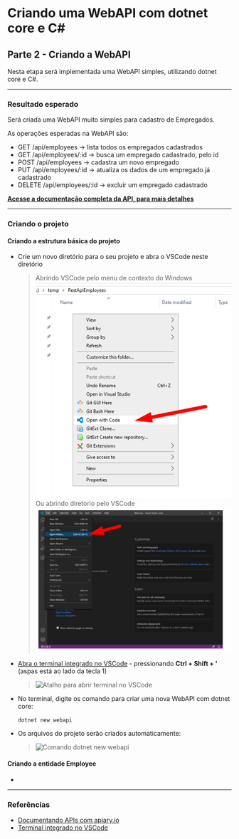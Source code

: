 # Criando uma WebAPI com dotnet core e C#

## Parte 2 - Criando a WebAPI

Nesta etapa será implementada uma WebAPI simples, utilizando dotnet core e C#.


---
### Resultado esperado

Será criada uma WebAPI muito simples para cadastro de Empregados.

As operações esperadas na WebAPI são:

 - GET /api/employees -> lista todos os empregados cadastrados
 - GET /api/employees/:id -> busca um empregado cadastrado, pelo id
 - POST /api/employees -> cadastra um novo empregado
 - PUT  /api/employees/:id -> atualiza os dados de um empregado já cadastrado
 - DELETE /api/employees/:id -> excluir um empregado cadastrado

**[Acesse a documentação completa da API, para mais detalhes](https://employees38.docs.apiary.io/)**


---
### Criando o projeto

#### Criando a estrutura básica do projeto

- Crie um novo diretório para o seu projeto e abra o VSCode neste diretório
  > Abrindo VSCode pelo menu de contexto do Windows
  > ![Abrindo VSCode pelo menu de contexto](./assets/vs-code-open-context.png)
  > Ou abrindo diretorio pelo VSCode
  > ![Abrindo VSCode pelo menu de contexto](./assets/vs-code-open-folder.png)
- [Abra o terminal integrado no VSCode](https://code.visualstudio.com/docs/editor/integrated-terminal) - pressionando **Ctrl + Shift + '** (aspas está ao lado da tecla 1)
  > ![Atalho para abrir terminal no VSCode](./assets/vscode-atalho-terminal)
- No terminal, digite os comando para criar uma nova WebAPI com dotnet core:
  ```console
  dotnet new webapi
  ```
- Os arquivos do projeto serão criados automaticamente:
  > ![Comando dotnet new webapi](./assets/vscode-new-web-api)

#### Criando a entidade Employee
 
 - 



---
### Referências
 
 - [Documentando APIs com apiary.io](https://apiary.io/)
 - [Terminal integrado no VSCode](https://code.visualstudio.com/docs/editor/integrated-terminal)
